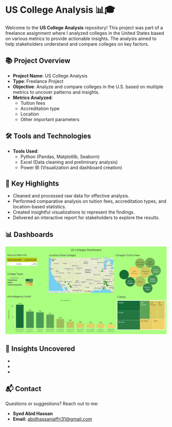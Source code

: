 # US College Analysis 📊🎓

Welcome to the **US College Analysis** repository! This project was part of a freelance assignment where I analyzed colleges in the United States based on various metrics to provide actionable insights. The analysis aimed to help stakeholders understand and compare colleges on key factors.


## 📚 Project Overview  
- **Project Name**: US College Analysis  
- **Type**: Freelance Project  
- **Objective**: Analyze and compare colleges in the U.S. based on multiple metrics to uncover patterns and insights.  
- **Metrics Analyzed**:  
  - Tuition fees  
  - Accreditation type  
  - Location  
  - Other important parameters  


## 🛠️ Tools and Technologies  
- **Tools Used**:  
  - Python (Pandas, Matplotlib, Seaborn)  
  - Excel (Data cleaning and preliminary analysis)  
  - Power BI (Visualization and dashboard creation)  


## 🚀 Key Highlights  
- Cleaned and processed raw data for effective analysis.  
- Performed comparative analysis on tuition fees, accreditation types, and location-based statistics.  
- Created insightful visualizations to represent the findings.  
- Delivered an interactive report for stakeholders to explore the results.  


## 📊 Dashboards

<div align="center">
  <img src="https://github.com/Syed-Abid/US-College-Analysis/blob/main/US%20Colleges%20Dashboard.png" alt="College Analysis Dashboard">
</div>


## 🌟 Insights Uncovered  
-   
-   
-   


## 📬 Contact

Questions or suggestions? Reach out to me:

- **Syed Abid Hassan**
- **Email:** [abidhassanjaffri31@gmail.com](mailto:abidhassanjaffri31@gmail.com)

